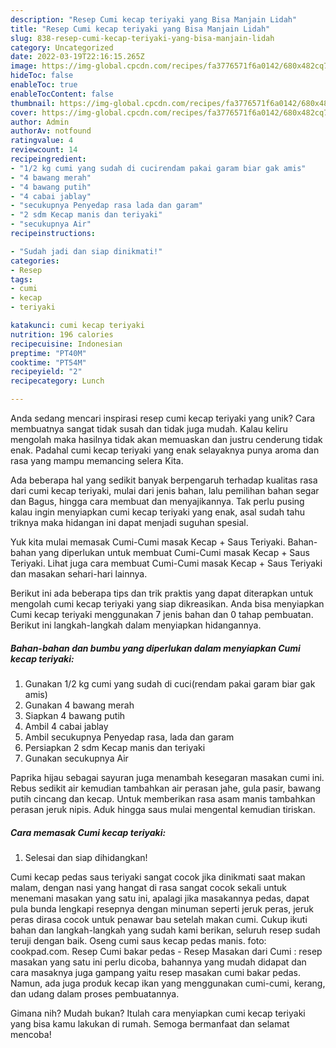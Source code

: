 ```yaml
---
description: "Resep Cumi kecap teriyaki yang Bisa Manjain Lidah"
title: "Resep Cumi kecap teriyaki yang Bisa Manjain Lidah"
slug: 838-resep-cumi-kecap-teriyaki-yang-bisa-manjain-lidah
category: Uncategorized
date: 2022-03-19T22:16:15.265Z
image: https://img-global.cpcdn.com/recipes/fa3776571f6a0142/680x482cq70/cumi-kecap-teriyaki-foto-resep-utama.jpg
hideToc: false
enableToc: true
enableTocContent: false
thumbnail: https://img-global.cpcdn.com/recipes/fa3776571f6a0142/680x482cq70/cumi-kecap-teriyaki-foto-resep-utama.jpg
cover: https://img-global.cpcdn.com/recipes/fa3776571f6a0142/680x482cq70/cumi-kecap-teriyaki-foto-resep-utama.jpg
author: Admin
authorAv: notfound
ratingvalue: 4
reviewcount: 14
recipeingredient:
- "1/2 kg cumi yang sudah di cucirendam pakai garam biar gak amis"
- "4 bawang merah"
- "4 bawang putih"
- "4 cabai jablay"
- "secukupnya Penyedap rasa lada dan garam"
- "2 sdm Kecap manis dan teriyaki"
- "secukupnya Air"
recipeinstructions:

- "Sudah jadi dan siap dinikmati!"
categories:
- Resep
tags:
- cumi
- kecap
- teriyaki

katakunci: cumi kecap teriyaki 
nutrition: 196 calories
recipecuisine: Indonesian
preptime: "PT40M"
cooktime: "PT54M"
recipeyield: "2"
recipecategory: Lunch

---
```





Anda sedang mencari inspirasi resep cumi kecap teriyaki yang unik? Cara membuatnya sangat tidak susah dan tidak juga mudah. Kalau keliru mengolah maka hasilnya tidak akan memuaskan dan justru cenderung tidak enak. Padahal cumi kecap teriyaki yang enak selayaknya punya aroma dan rasa yang mampu memancing selera Kita.





Ada beberapa hal yang sedikit banyak berpengaruh terhadap kualitas rasa dari cumi kecap teriyaki, mulai dari jenis bahan, lalu pemilihan bahan segar dan Bagus, hingga cara membuat dan menyajikannya. Tak perlu pusing kalau ingin menyiapkan cumi kecap teriyaki yang enak,      asal sudah tahu triknya maka hidangan ini dapat menjadi suguhan spesial.














Yuk kita mulai memasak Cumi-Cumi masak Kecap + Saus Teriyaki. Bahan-bahan yang diperlukan untuk membuat Cumi-Cumi masak Kecap + Saus Teriyaki. Lihat juga cara membuat Cumi-Cumi masak Kecap + Saus Teriyaki dan masakan sehari-hari lainnya.






Berikut ini ada beberapa tips dan trik praktis yang dapat diterapkan untuk mengolah cumi kecap teriyaki yang siap dikreasikan. Anda bisa menyiapkan Cumi kecap teriyaki menggunakan 7 jenis bahan dan 0 tahap pembuatan. Berikut ini langkah-langkah dalam menyiapkan hidangannya.

<!--inarticleads1-->

##### Bahan-bahan dan bumbu yang diperlukan dalam menyiapkan Cumi kecap teriyaki:

1. Gunakan 1/2 kg cumi yang sudah di cuci(rendam pakai garam biar gak amis)
1. Gunakan 4 bawang merah
1. Siapkan 4 bawang putih
1. Ambil 4 cabai jablay
1. Ambil secukupnya Penyedap rasa, lada dan garam
1. Persiapkan 2 sdm Kecap manis dan teriyaki
1. Gunakan secukupnya Air


Paprika hijau sebagai sayuran juga menambah kesegaran masakan cumi ini. Rebus sedikit air kemudian tambahkan air perasan jahe, gula pasir, bawang putih cincang dan kecap. Untuk memberikan rasa asam manis tambahkan perasan jeruk nipis. Aduk hingga saus mulai mengental kemudian tiriskan. 

<!--inarticleads2-->

##### Cara memasak Cumi kecap teriyaki:


1. Selesai dan siap dihidangkan!

Cumi kecap pedas saus teriyaki sangat cocok jika dinikmati saat makan malam, dengan nasi yang hangat di rasa sangat cocok sekali untuk menemani masakan yang satu ini, apalagi jika masakannya pedas, dapat pula bunda lengkapi resepnya dengan minuman seperti jeruk peras, jeruk peras dirasa cocok untuk penawar bau setelah makan cumi. Cukup ikuti bahan dan langkah-langkah yang sudah kami berikan, seluruh resep sudah teruji dengan baik. Oseng cumi saus kecap pedas manis. foto: cookpad.com. Resep Cumi bakar pedas - Resep Masakan dari Cumi : resep masakan yang satu ini perlu dicoba, bahannya yang mudah didapat dan cara masaknya juga gampang yaitu resep masakan cumi bakar pedas. Namun, ada juga produk kecap ikan yang menggunakan cumi-cumi, kerang, dan udang dalam proses pembuatannya. 

Gimana nih? Mudah bukan? Itulah cara menyiapkan cumi kecap teriyaki yang bisa kamu lakukan di rumah. Semoga bermanfaat dan selamat mencoba!
